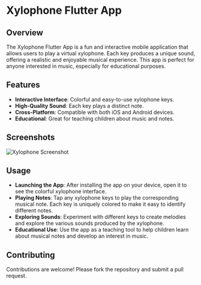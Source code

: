 # Xylophone Flutter App

## Overview
The Xylophone Flutter App is a fun and interactive mobile application that allows users to play a virtual xylophone. Each key produces a unique sound, offering a realistic and enjoyable musical experience. This app is perfect for anyone interested in music, especially for educational purposes.

## Features
- **Interactive Interface**: Colorful and easy-to-use xylophone keys.
- **High-Quality Sound**: Each key plays a distinct note.
- **Cross-Platform**: Compatible with both iOS and Android devices.
- **Educational**: Great for teaching children about music and notes.

## Screenshots
![Xylophone Screenshot](https://raw.githubusercontent.com/londonappbrewery/Images/master/xylophone-flutter.png)

## Usage

- **Launching the App**: After installing the app on your device, open it to see the colorful xylophone interface.
- **Playing Notes**: Tap any xylophone keys to play the corresponding musical note. Each key is uniquely colored to make it easy to identify different notes.
- **Exploring Sounds**: Experiment with different keys to create melodies and explore the various sounds produced by the xylophone.
- **Educational Use**: Use the app as a teaching tool to help children learn about musical notes and develop an interest in music.

## Contributing

Contributions are welcome! Please fork the repository and submit a pull request.
